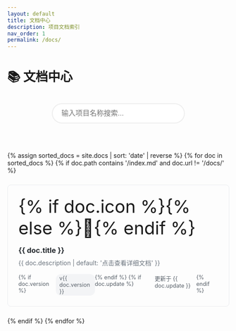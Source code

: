 ```yaml
---
layout: default
title: 文档中心
description: 项目文档索引
nav_order: 1
permalink: /docs/
---
```


# 📚 文档中心

<div class="docs-search">
  <input type="text" id="docSearch" placeholder="输入项目名称搜索..." class="search-box">
</div>

<div class="docs-grid">
  {% assign sorted_docs = site.docs | sort: 'date' | reverse %}
  {% for doc in sorted_docs %}
    {% if doc.path contains '/index.md' and doc.url != '/docs/' %}
      <a href="{{ doc.url }}" class="doc-card">
        <div class="card-icon">{% if doc.icon %}<i class="{{ doc.icon }}"></i>{% else %}📄{% endif %}</div>
        <div class="card-content">
          <h3>{{ doc.title }}</h3>
          <p>{{ doc.description | default: '点击查看详细文档' }}</p>
          <div class="card-meta">
            {% if doc.version %}<span class="version">v{{ doc.version }}</span>{% endif %}
            {% if doc.update %}<span class="update">更新于 {{ doc.update }}</span>{% endif %}
          </div>
        </div>
      </a>
    {% endif %}
  {% endfor %}
</div>

<style>
.docs-search {
  margin: 2rem 0;
  text-align: center;
}

.search-box {
  padding: 12px 20px;
  width: 60%;
  border: 2px solid #eee;
  border-radius: 25px;
  font-size: 16px;
}

.docs-grid {
  display: grid;
  grid-template-columns: repeat(auto-fill, minmax(300px, 1fr));
  gap: 1.5rem;
  padding: 2rem 0;
}

.doc-card {
  border: 1px solid #eaecef;
  border-radius: 8px;
  padding: 1.5rem;
  transition: transform 0.2s;
  color: inherit;
  text-decoration: none;
}

.doc-card:hover {
  transform: translateY(-5px);
  box-shadow: 0 4px 12px rgba(0,0,0,0.1);
}

.card-icon {
  font-size: 2.5rem;
  margin-bottom: 1rem;
}

.card-content h3 {
  margin: 0 0 0.5rem;
  color: #24292e;
}

.card-content p {
  color: #6a737d;
  margin: 0.5rem 0;
}

.card-meta {
  margin-top: 1rem;
  display: flex;
  justify-content: space-between;
  font-size: 0.9em;
  color: #586069;
}

.version {
  background: #f3f4f6;
  padding: 2px 8px;
  border-radius: 12px;
}
</style>

<script>
// 简单搜索功能
document.getElementById('docSearch').addEventListener('input', function(e) {
  const searchTerm = e.target.value.toLowerCase();
  document.querySelectorAll('.doc-card').forEach(card => {
    const title = card.querySelector('h3').textContent.toLowerCase();
    card.style.display = title.includes(searchTerm) ? 'block' : 'none';
  });
});
</script>